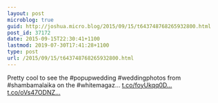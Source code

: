 ```yaml
---
layout: post
microblog: true
guid: http://joshua.micro.blog/2015/09/15/t643748768265932800.html
post_id: 37172
date: 2015-09-15T22:30:41+1100
lastmod: 2019-07-30T17:41:28+1100
type: post
url: /2015/09/15/t643748768265932800.html
---
```

Pretty cool to see the #popupwedding #weddingphotos from #shambamalaika on the #whitemagaz… [t.co/foyUkqq0D...](http://t.co/foyUkqq0DF) [t.co/oVs47ODNZ...](http://t.co/oVs47ODNZG)
